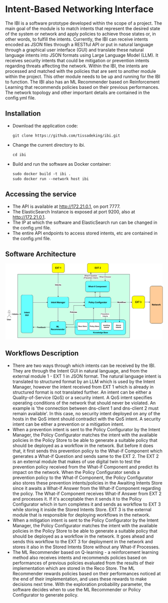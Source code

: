 # Intent-Based Networking Interface

The IBI is a software prototype developed within the scope of a project. The main goal of the module is to match intents that 
represent the desired state of the system or network and apply policies to 
achieve those states or, in other words, to fulfill the intents. Currently, the 
IBI can receive intents encoded as JSON files through a RESTful API or put in natural language through a 
graphical user interface (GUI) and translate these natural language intents into JSON formats using Large Language Model (LLM). It receives security intents that could be 
mitigation or prevention intents regarding threats affecting the network. Within 
the IBI, the intents are processed and matched with the policies that are sent 
to another module within the project. This other module needs to be up and running for the IBI to function.
The IBI also has an ML Recommender based on Reinforcement Learning that recommends policies based on their previous performances.
The network topology and other important details are contained in the config.yml file.


## Installation

- Download the application code:
    ```
    git clone https://github.com/tissadeking/ibi.git
    ```
- Change the current directory to ibi.
    ```
    cd ibi

- Build and run the software as Docker container:
    ```
    sudo docker build -t ibi .
    sudo docker run --network host ibi
    ```
## Accessing the service
- The API is available at http://172.21.0.1, on port 7777.
- The ElasticSearch Instance is exposed at port 9200, also at http://172.21.0.1.
- The IP at which the software and ElasticSearch run can be changed in the config.yml file.
- The entire API endpoints to access stored intents, etc are contained in the config.yml file.

## Software Architecture
![Description of Image](ibi_archi.png)

## Workflows Description
- There are two ways through which intents can be received by the IBI. They are through the Intent GUI in natural language, and from the external module 1 - EXT 1 in JSON format. The natural language intent is translated to structured format by an LLM which is used by the Intent Manager, however the intent received from EXT 1 which is already in structured format is not translated further. An intent can be either a Quality-of-Service (QoS) or a security intent. A QoS intent specifies operating conditions of the network that should never be violated. An example is 'the connection between dns-client 1 and dns-client 2 must remain available'. In this case, no security intent deployed on any of the hosts in the QoS intent should contradict with the QoS intent. A security intent can be either a prevention or a mitigation intent.
- When a prevention intent is sent to the Policy Configurator by the Intent Manager, the Policy Configurator matches the intent with the available policies in the Policy Store to be able to generate a suitable policy that should be deployed as a workflow in the network. But before it does that, it first sends this prevention policy to the What-if Component which generates a What-if Question and sends same to the EXT 2. The EXT 2 is an external module that makes of use digital twin to test the prevention policy received from the What-if Component and predict its impact on the network. When the Policy Configurator sends a prevention policy to the What-if Component, the Policy Configurator also stores these prevention intents/policies in the Awaiting Intents Store since it awaits a What-if Answer from the What-if Component regarding the policy. The What-if Component receives What-if Answer from EXT 2 and processes it. If it's acceptable then it sends it to the Policy Configurator which in turn completes it and sends as workflow to EXT 3 while storing it inside the Stored Intents Store. EXT 3 is the external module that is responsible for deploying workflows in the network.
- When a mitigation intent is sent to the Policy Configurator by the Intent Manager, the Policy Configurator matches the intent with the available policies in the Policy Store to be able to generate a suitable policy that should be deployed as a workflow in the network. It goes ahead and sends this workflow to the EXT 3 for deployment in the network and stores it also in the Stored Intents Store without any What-if Processes.
- The ML Recommender based on Q-learning - a reinforcement learning method also receives intents and recommends policies based on performances of previous policies evaluated from the results of their implementation which are stored in the Reco Store. The ML Recommender rewards policies based on their performances noticed at the end of their implementation, and uses these rewards to make decisions next time. With the exploration probability parameter, the software decides when to use the ML Recommender or Policy Configurator to generate policy.
